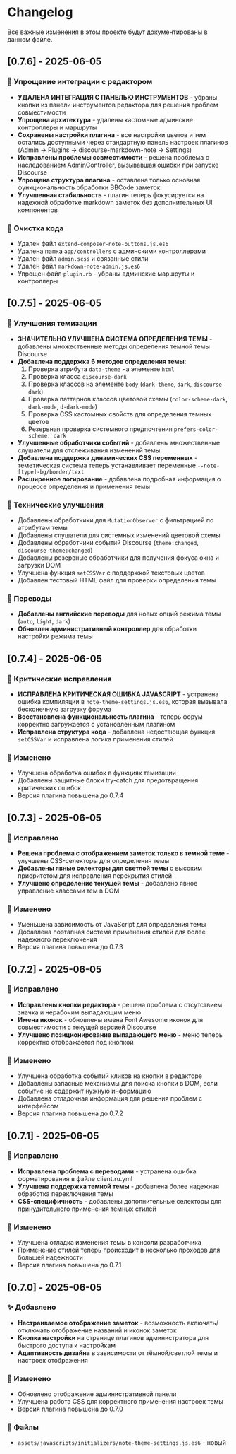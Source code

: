 # Changelog

Все важные изменения в этом проекте будут документированы в данном файле.

## [0.7.6] - 2025-06-05

### 🚀 Упрощение интеграции с редактором

- **УДАЛЕНА ИНТЕГРАЦИЯ С ПАНЕЛЬЮ ИНСТРУМЕНТОВ** - убраны кнопки из панели инструментов редактора для решения проблем совместимости
- **Упрощена архитектура** - удалены кастомные админские контроллеры и маршруты
- **Сохранены настройки плагина** - все настройки цветов и тем остались доступными через стандартную панель настроек плагинов (Admin → Plugins → discourse-markdown-note → Settings)
- **Исправлены проблемы совместимости** - решена проблема с наследованием AdminController, вызывавшая ошибки при запуске Discourse
- **Упрощена структура плагина** - оставлена только основная функциональность обработки BBCode заметок
- **Улучшенная стабильность** - плагин теперь фокусируется на надежной обработке markdown заметок без дополнительных UI компонентов

### 🧹 Очистка кода

- Удален файл `extend-composer-note-buttons.js.es6`
- Удалена папка `app/controllers` с админскими контроллерами
- Удален файл `admin.scss` и связанные стили
- Удален файл `markdown-note-admin.js.es6`
- Упрощен файл `plugin.rb` - убраны админские маршруты и контроллеры

## [0.7.5] - 2025-06-05

### 🎨 Улучшения темизации

- **ЗНАЧИТЕЛЬНО УЛУЧШЕНА СИСТЕМА ОПРЕДЕЛЕНИЯ ТЕМЫ** - добавлены множественные методы определения темной темы Discourse
- **Добавлена поддержка 6 методов определения темы**:
  1. Проверка атрибута `data-theme` на элементе `html`
  2. Проверка класса `discourse-dark`
  3. Проверка классов на элементе `body` (`dark-theme`, `dark`, `discourse-dark`)
  4. Проверка паттернов классов цветовой схемы (`color-scheme-dark`, `dark-mode`, `d-dark-mode`)
  5. Проверка CSS кастомных свойств для определения темных цветов
  6. Резервная проверка системного предпочтения `prefers-color-scheme: dark`
- **Улучшенные обработчики событий** - добавлены множественные слушатели для отслеживания изменений темы
- **Добавлена поддержка динамических CSS переменных** - теметическая система теперь устанавливает переменные `--note-[type]-bg/border/text`
- **Расширенное логирование** - добавлена подробная информация о процессе определения и применения темы

### 🔧 Технические улучшения

- Добавлены обработчики для `MutationObserver` с фильтрацией по атрибутам темы
- Добавлены слушатели для системных изменений цветовой схемы
- Добавлены обработчики событий Discourse (`theme:changed`, `discourse-theme:changed`)
- Добавлены резервные обработчики для получения фокуса окна и загрузки DOM
- Улучшена функция `setCSSVar` с поддержкой текстовых цветов
- Добавлен тестовый HTML файл для проверки определения темы

### 🎯 Переводы

- **Добавлены английские переводы** для новых опций режима темы (`auto`, `light`, `dark`)
- **Обновлен административный контроллер** для обработки настройки режима темы

## [0.7.4] - 2025-06-05

### 🚨 Критические исправления

- **ИСПРАВЛЕНА КРИТИЧЕСКАЯ ОШИБКА JAVASCRIPT** - устранена ошибка компиляции в `note-theme-settings.js.es6`, которая вызывала бесконечную загрузку форума
- **Восстановлена функциональность плагина** - теперь форум корректно загружается с установленным плагином
- **Исправлена структура кода** - добавлена недостающая функция `setCSSVar` и исправлена логика применения стилей

### 🔧 Изменено

- Улучшена обработка ошибок в функциях темизации
- Добавлены защитные блоки try-catch для предотвращения критических ошибок
- Версия плагина повышена до 0.7.4

## [0.7.3] - 2025-06-05

### 🐛 Исправлено

- **Решена проблема с отображением заметок только в темной теме** - улучшены CSS-селекторы для определения темы
- **Добавлены явные селекторы для светлой темы** с высоким приоритетом для исправления перекрытия стилей
- **Улучшено определение текущей темы** - добавлено явное управление классами тем в DOM

### 🔧 Изменено

- Уменьшена зависимость от JavaScript для определения темы
- Добавлена поэтапная система применения стилей для более надежного переключения
- Версия плагина повышена до 0.7.3

## [0.7.2] - 2025-06-05

### 🐛 Исправлено

- **Исправлены кнопки редактора** - решена проблема с отсутствием значка и нерабочим выпадающим меню
- **Имена иконок** - обновлены имена Font Awesome иконок для совместимости с текущей версией Discourse
- **Улучшено позиционирование выпадающего меню** - меню теперь корректно отображается под кнопкой

### 🔧 Изменено

- Улучшена обработка событий кликов на кнопки в редакторе
- Добавлены запасные механизмы для поиска кнопки в DOM, если событие не содержит нужную информацию
- Добавлена отладочная информация для решения проблем с интерфейсом
- Версия плагина повышена до 0.7.2

## [0.7.1] - 2025-06-05

### 🐛 Исправлено

- **Исправлена проблема с переводами** - устранена ошибка форматирования в файле client.ru.yml
- **Улучшена поддержка темной темы** - добавлена более надежная обработка переключения темы
- **CSS-специфичность** - добавлены дополнительные селекторы для принудительного применения темных стилей

### 🔧 Изменено

- Улучшена отладка изменения темы в консоли разработчика
- Применение стилей теперь происходит в несколько проходов для большей надежности
- Версия плагина повышена до 0.7.1

## [0.7.0] - 2025-06-05

### ✨ Добавлено

- **Настраиваемое отображение заметок** - возможность включать/отключать отображение названий и иконок заметок
- **Кнопка настройки** на странице плагинов администратора для быстрого доступа к настройкам
- **Адаптивность дизайна** в зависимости от тёмной/светлой темы и настроек отображения

### 🔧 Изменено

- Обновлено отображение административной панели 
- Улучшена работа CSS для корректного применения настроек темы
- Версия плагина повышена до 0.7.0

### 📁 Файлы

- `assets/javascripts/initializers/note-theme-settings.js.es6` - новый

